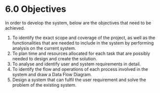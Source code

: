 # 6.0 Objectives
In order to develop the system, below are the objectives that need to be achieved.

1. To identify the exact scope and coverage of the project, as well as the functionalities that are needed to include in the system by performing analysis on the current system.
2. To plan time and resources allocated for each task that are possibly needed to design and create the solution.  
3. To analyse and identify user and system requirements in detail.  
4. To identify the flow and operations of each process involved in the system and draw a Data Flow Diagram.  
5. Design a system that can fulfil the user requirement and solve the problem of the existing system.  
